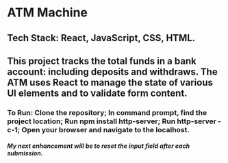 # ATM Machine

## Tech Stack: React, JavaScript, CSS, HTML.
## This project tracks the total funds in a bank account: including deposits and withdraws. The ATM uses React to manage the state of various UI elements and to validate form content.

### To Run: Clone the repository; In command prompt, find the project location; Run npm install http-server; Run http-server -c-1; Open your browser and navigate to the localhost.
##### My next enhancement will be to reset the input field after each submission. 
